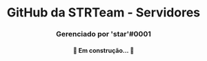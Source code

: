 <h1 align="center">GitHub da STRTeam - Servidores</h1>
<h3 align="center">Gerenciado por 'star'#0001</h3>


<h4 align="center"> 
	🚧 Em construção...  🚧
</h4>
